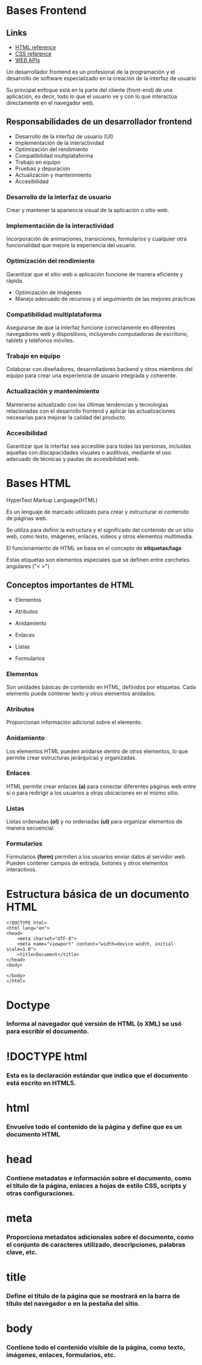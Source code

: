 # Bases Frontend

## Links

- [HTML reference](https://developer.mozilla.org/en-US/docs/Web/HTML/Element)
- [CSS reference](https://developer.mozilla.org/en-US/docs/Web/CSS/Reference#Keyword_index)
- [WEB APIs](https://developer.mozilla.org/en-US/docs/Web/API)

Un desarrollador frontend es un profesional de la programación y el desarrollo de software especializado en la creación de la interfaz de usuario

Su principal enfoque está en la parte del cliente (front-end) de una aplicación, es decir, todo lo que el usuario ve y con lo que interactúa directamente en el navegador web.

##  Responsabilidades de un desarrollador frontend 

- Desarrollo de la interfaz de usuario (UI)
- Implementación de la interactividad 
- Optimización del rendimiento
- Compatibilidad multiplataforma
- Trabajo en equipo
- Pruebas y depuración
- Actualización y mantenimiento
- Accesibilidad


### Desarrollo de la interfaz de usuario

Crear y mantener la apariencia visual de la aplicación o sitio web.

### Implementación de la interactividad

Incorporación de animaciones, transiciones, formularios y cualquier otra funcionalidad que mejore la experiencia del usuario.

### Optimización del rendimiento

Garantizar que el sitio web o aplicación funcione de manera eficiente y rápida. 

- Optimización de imágenes
- Manejo adecuado de recursos y el seguimiento de las mejores prácticas 

### Compatibilidad multiplataforma 

Asegurarse de que la interfaz funcione correctamente en diferentes navegadores web y dispositivos, incluyendo computadoras de escritorio, tablets y teléfonos móviles.

### Trabajo en equipo

Colaborar con diseñadores, desarrolladores backend y otros miembros del equipo para crear una experiencia de usuario integrada y coherente.

### Actualización y mantenimiento

Mantenerse actualizado con las últimas tendencias y tecnologías relacionadas con el desarrollo frontend y aplicar las actualizaciones necesarias para mejorar la calidad del producto.


###  Accesibilidad

Garantizar que la interfaz sea accesible para todas las personas, incluidas aquellas con discapacidades visuales o auditivas, mediante el uso adecuado de técnicas y pautas de accesibilidad web.


# Bases HTML

HyperText Markup Language(HTML)

Es un lenguaje de marcado utilizado para crear y estructurar el contenido de páginas web.

Se utiliza para definir la estructura y el significado del contenido de un sitio web, como texto, imágenes, enlaces, videos y otros elementos multimedia.

El funcionamiento de HTML se basa en el concepto de **etiquetas/tags**

Estas etiquetas son elementos especiales que se definen entre corchetes angulares ("< >")

## Conceptos importantes de HTML

- Elementos

- Atributos

- Anidamiento

- Enlaces

- Listas

- Formularios


### Elementos

Son unidades básicas de contenido en HTML, definidos por etiquetas. Cada elemento puede contener texto y otros elementos anidados.

### Atributos

Proporcionan información adicional sobre el elemento. 

### Anidamiento

Los elementos HTML pueden anidarse dentro de otros elementos, lo que permite crear estructuras jerárquicas y organizadas.

### Enlaces

HTML permite crear enlaces **(a)** para conectar diferentes páginas web entre sí o para redirigir a los usuarios a otras ubicaciones en el mismo sitio.

### Listas

Listas ordenadas **(ol)** y no ordenadas **(ul)** para organizar elementos de manera secuencial.

### Formularios

Formularios **(form)** permiten a los usuarios enviar datos al servidor web. Pueden contener campos de entrada, botones y otros elementos interactivos.

# Estructura básica de un documento HTML

```
<!DOCTYPE html>
<html lang="en">
<head>
    <meta charset="UTF-8">
    <meta name="viewport" content="width=device-width, initial-scale=1.0">
    <title>Document</title>
</head>
<body>
    
</body>
</html>
```
# Doctype

### Informa al navegador qué versión de HTML (o XML) se usó para escribir el documento.

# !DOCTYPE html 

### Esta es la declaración estándar que indica que el documento está escrito en HTML5.

# html

### Envuelve todo el contenido de la página y define que es un documento HTML

# head 

### Contiene metadatos e información sobre el documento, como el título de la página, enlaces a hojas de estilo CSS, scripts y otras configuraciones.

# meta

### Proporciona metadatos adicionales sobre el documento, como el conjunto de caracteres utilizado, descripciones, palabras clave, etc.

# title

### Define el título de la página que se mostrará en la barra de título del navegador o en la pestaña del sitio.

# body

### Contiene todo el contenido visible de la página, como texto, imágenes, enlaces, formularios, etc.
